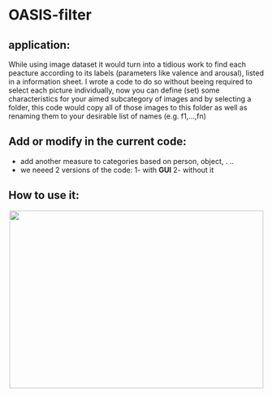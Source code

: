 # OASIS-filter
## application:
While using image dataset it would turn into a tidious work to find each peacture according to its labels (parameters like valence and arousal), listed in a information sheet. I wrote a code to do so without beeing required to select each picture individually, now you can define (set) some characteristics for your aimed subcategory of images and by selecting a folder, this code would copy all of those images to this folder as well as renaming them to your desirable list of names (e.g. f1,...,fn)
## Add or  modify in the current code:
- add another measure to categories based on person, object, . ..
- we neeed 2 versions of the code: 1- with **GUI** 2- without it 

## How to use it:
<p align="center">
  <img width="500" height="350" src='https://user-images.githubusercontent.com/48652270/133934879-bda7673a-4ef6-4d06-8889-e66a56038b61.jpg'>
</p>
